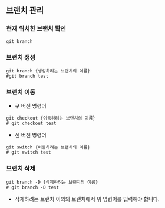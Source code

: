 ## 브랜치 관리

### 현재 위치한 브랜치 확인
```
git branch
```

### 브랜치 생성
```
git branch {생성하려는 브랜치의 이름}
#git branch test
```

### 브랜치 이동
- 구 버전 명령어
```Shell
git checkout {이동하려는 브랜치의 이름}
# git checkout test
```

- 신 버전 명령어
```Shell
git switch {이동하려는 브랜치의 이름}
# git switch test
```

### 브랜치 삭제
```Shell
git branch -D {삭제하려는 브랜치의 이름}
# git branch -D test
```
- 삭제하려는 브랜치 이외의 브랜치에서 위 명령어를 입력해야 합니다.